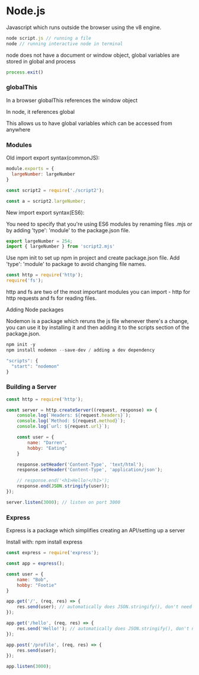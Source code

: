 # Node.js

Javascript which runs outside the browser using the v8 engine.

```js
node script.js // running a file
node // running interactive node in terminal
```
node does not have a document or window object, global variables are stored in global and process
```js
process.exit()
```
### globalThis 

In a browser globalThis references the window object

In node, it references global

This allows us to have global variables which can be accessed from anywhere

### Modules

Old import export syntax(commonJS):
```js
module.exports = {
  largeNumber: largeNumber
}

const script2 = require('./script2');

const a = script2.largeNumber;
```

New import export syntax(ES6):

You need to specify that you're using ES6 modules by renaming files .mjs or by adding 'type': 'module' to the package.json file.

```js
export largeNumber = 254;
import { largeNumber } from 'script2.mjs'
```
Use npm init to set up npm in project and create package.json file. Add 'type': 'module' to package to avoid changing file names.


```js
const http = require('http');
require('fs');
```
http and fs are two of the most important modules you can import - http for http requests and fs for reading files.

Adding Node packages 

Nodemon is a package which reruns the js file whenever there's a change, you can use it by installing it and then adding it to the scripts section of the package.json.
```js
npm init -y 
npm install nodemon --save-dev / adding a dev dependency

"scripts": {
  "start": "nodemon"
}
```

### Building a Server

```js
const http = require('http');

const server = http.createServer((request, response) => {
    console.log(`Headers: ${request.headers}`);
    console.log(`Method: ${request.method}`);
    console.log(`url: ${request.url}`);

    const user = {
        name: "Darren",
        hobby: "Eating"
    }

    response.setHeader('Content-Type', 'text/html');
    response.setHeader('Content-Type', 'application/json');

    // response.end('<h1>Hello!</h1>');
    response.end(JSON.stringify(user));
});

server.listen(3000); // listen on port 3000
```

### Express

Express is a package which simplifies creating an API/setting up a server

Install with: npm install express

```js
const express = require('express');

const app = express();

const user = {
    name: "Bob",
    hobby: "Footie"
}

app.get('/', (req, res) => {
    res.send(user); // automatically does JSON.stringify(), don't need to specify content type
});

app.get('/hello', (req, res) => {
    res.send('Hello!'); // automatically does JSON.stringify(), don't need to specify content type
});

app.post('/profile', (req, res) => {
    res.send(user);
});

app.listen(3000);
```
